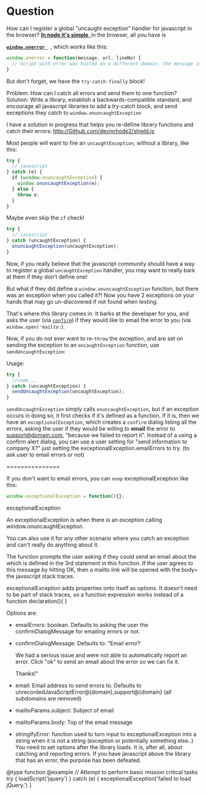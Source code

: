 # Question

How can I register a global "uncaught exception" handler for javascript in the browser?
<strong>
  <a href="http://nodejs.org/api/process.html#process_event_uncaughtexception">
    In node it's simple
  </a>
</strong>,in the browser, all you have is
<strong><code>
  <a href="http://webcache.googleusercontent.com/search?q=cache%3Ahttps%3A%2F%2Fdeveloper.mozilla.org%2Fen-US%2Fdocs%2FWeb%2FAPI%2FGlobalEventHandlers.onerror%3Fredirectlocale%3Den-US%26redirectslug%3DWeb%252FAPI%252FWindow.onerror&oq=cache%3Ahttps%3A%2F%2Fdeveloper.mozilla.org%2Fen-US%2Fdocs%2FWeb%2FAPI%2FGlobalEventHandlers.onerror%3Fredirectlocale%3Den-US%26redirectslug%3DWeb%252FAPI%252FWindow.onerror&aqs=chrome..69i57j69i58.3391j0j4&sourceid=chrome&espv=210&es_sm=91&ie=UTF-8">
    window.onerror
  </a>
</code></strong>, which works like this:

```javascript
window.onerror = function(message, url, lineNo) {
  // Script with error was hosted on a different domain, the message is just "Script error." with no line number or url!
}
```

But don't forget, we have the `try-catch-finally` block!

Problem: How can I catch all errors and send them to one function?
Solution: Write a library, establish a backwards-compatible standard, and encourage all javascript libraries to add a
try-catch block, and send exceptions they catch to `window.onuncaughtException`

I have a solution in progress that helps you re-define library functions and catch their errors:
http://Github.com/devinrhode2/shield.js

Most people will want to fire an `uncaughtException`, without a library, like this:
```javascript
try {
  // javascript
} catch (e) {
  if (window.onuncaughtException) {
    window.onuncaughtException(e);
  } else {
    throw e;
  }
}
```

Maybe even skip the `if` check!
```javascript
try {
  // javascript
} catch (uncaughtException) {
  onuncaughtException(uncaughtException);
}
```

Now, if you really believe that the javascript community should have a way to register a global `uncaughtException`
handler, you may want to really bark at them if they don't define one!

But what if they did define a `window.onuncaughtException` function, but there was an exception when you called it?!
Now you have 2 exceptions on your hands that may go un-discovered if not found when testing.

That's where _this_ library comes in. It barks at the developer for you, and asks the user (via <code><a href="http://lmgtfy.com/?confirm+javascript+function">confirm</a></code>)
if they would like to email the error to you (via `window.open('mailto:`).

Now, if you do not ever want to re-`throw` the exception, and are set on sending the exception to an
`oncaughtException` function, use `sendUncaughtException`:

Usage:
```javascript
try {
  //code...
} catch (uncaughtException) {
  sendUncaughtException(uncaughtException);
}
```

`sendUncaughtException` simply calls `onuncaughtException`, but if an exception occurs in doing so, it
first checks if it's defined as a function. If it is, then we have an `exceptionalException`, which
creates a `confirm` dialog listing all the errors, asking the user if they would be willing to **email**
the error to support@domain.com, "because we failed to report it". Instead of a using a confirm alert
dialog, you can use a user setting for "send information to company X?" just setting the
exceptionalException.emailErrors to try. (to ask user to email errors or not)

===============


If you don't want to email errors, you can `noop` exceptionalException like this:
```javascript
window.exceptionalException = function(){};
```

exceptionalException

An exceptionalException is when there is an exception calling window.onuncaughtException.

You can also use it for any other scenario where you
catch an exception and can't really do anything about it.

The function prompts the user asking if they could send an email about the
which is defined in the 3rd statement in this funciton.
If the user agrees to this message by hitting OK, then a mailto link
will be opened with the body= the javascript stack traces.

exceptionalException adds properties onto itself as options.
It doesn't need to be part of stack traces, so a function
expression works instead of a function declaration(){ }

Options are:
 - emailErrors: boolean. Defaults to asking the user the confirmDialogMessage for emailing errors or not.
 - confirmDialogMessage: Defaults to:
    "Email error?

     We had a serious issue and were not able to automatically report an error.
     Click "ok" to send an email about the error so we can fix it.

     Thanks!"
 - email: Email address to send errors to. Defaults to unrecordedJavaScriptError@{domain},support@{domain} (all subdomains are removed)
 - mailtoParams.subject: Subject of email
 - mailtoParams.body: Top of the email message
 - stringifyError: function used to turn input to exceptionalException into a string
     when it is not a string (exception or potentially something else..)
You need to set options after the library loads.
It is, after all, about catching and reporting errors.
If you have javascript above the library that has an error,
the purpose has been defeated.

@type function
@example
   // Attempt to perform basic mission critical tasks
   try {
     loadScript('jquery')
   } catch (e) {
     exceptionalException('failed to load jQuery.')
   }

